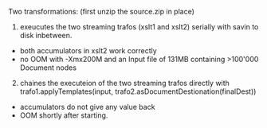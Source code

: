 Two transformations: (first unzip the source.zip in place)

1. exeucutes  the two streaming trafos (xslt1 and xslt2) serially with savin to disk inbetween.
  - both accumulators in xslt2 work correctly
  - no OOM with -Xmx200M  and an Input file of 131MB containing >100'000 Document nodes

2. chaines the executeion of the two streaming trafos directly with trafo1.applyTemplates(input, trafo2.asDocumentDestionation(finalDest))
  - accumulators do not give any value back
  - OOM shortly after starting.
   
